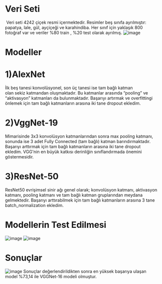 # Veri Seti
 Veri seti 4242 çiçek resmi içermektedir. Resimler beş sınıfa ayrılmıştır: papatya, lale, gül, ayçiçeği ve karahindiba. Her sınıf için yaklaşık 800 fotoğraf var ve veriler %80 train , %20 test olarak ayrılmış.
![image](https://user-images.githubusercontent.com/96024765/184877171-0100b471-f8dc-42b6-a0be-80e1ebca29b7.png)

# Modeller
# 1)AlexNet
İlk beş tanesi konvolüsyonel, son üç tanesi ise tam bağlı katman olan sekiz katmandan oluşmaktadır. Bu katmanlar arasında “pooling” ve “aktivasyon” katmanları da bulunmaktadır. Başarıyı artırmak ve overfittingi önlemek için tam bağlı katmanların arasına iki tane dropout ekledim.

# 2)VggNet-19
Mimarisinde 3x3 konvolüsyon katmanlarından sonra max pooling katmanı, sonunda ise 3 adet Fully Connected (tam bağlı) katman barındırmaktadır. Başarıyı arttırmak için tam bağlı katmanların arasına iki tane dropout ekledim. VGG'nin en büyük katkısı derinliğin sınıflandırmada önemini göstermesidir.

# 3)ResNet-50
ResNet50 evrişimsel sinir ağı genel olarak; konvolüsyon katmanı, aktivasyon katmanı, pooling katmanı ve tam bağlı katman gruplarından meydana gelmektedir. Başarıyı arttırabilmek için tam bağlı katmanların arasına 3 tane batch_normalization ekledim.

# Modellerin Test Edilmesi
![image](https://user-images.githubusercontent.com/96024765/184877595-4a0d4d01-cf34-4040-9a0d-1eddbc6c6d34.png)
![image](https://user-images.githubusercontent.com/96024765/184877629-db234e75-030d-4270-adea-e05cea343f82.png)

# Sonuçlar
![image](https://user-images.githubusercontent.com/96024765/184877783-55e1deda-2513-4b3b-aa33-eb57af3c81f9.png)
Sonuçlar değerlendirildikten sonra en yüksek başarıya ulaşan model %73,14 ile VGGNet-16 modeli olmuştur.





